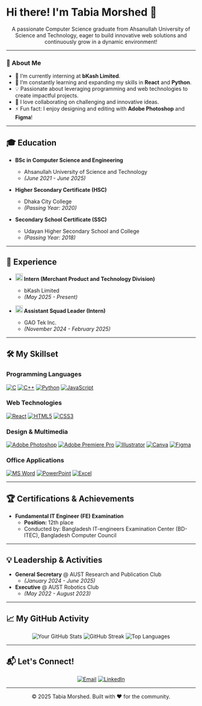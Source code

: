 # Hi there! I'm Tabia Morshed 👋

<p align="center">
  A passionate Computer Science graduate from Ahsanullah University of Science and Technology, eager to build innovative web solutions and continuously grow in a dynamic environment!
</p>

---

### 🚀 About Me

* 🔭 I’m currently interning at **bKash Limited**.
* 🌱 I’m constantly learning and expanding my skills in **React** and **Python**.
* 💡 Passionate about leveraging programming and web technologies to create impactful projects.
* 👯 I love collaborating on challenging and innovative ideas.
* ⚡ Fun fact: I enjoy designing and editing with **Adobe Photoshop** and **Figma**!

---

## 🎓 Education

* **BSc in Computer Science and Engineering**
    * Ahsanullah University of Science and Technology
    * *(June 2021 - June 2025)*

* **Higher Secondary Certificate (HSC)**
    * Dhaka City College
    * *(Passing Year: 2020)*

* **Secondary School Certificate (SSC)**
    * Udayan Higher Secondary School and College
    * *(Passing Year: 2018)*

---

## 💼 Experience

* **<img src="https://img.shields.io/badge/bKash-E2136E?style=for-the-badge&logo=bkash&logoColor=white" alt="bKash icon" height="20"/> Intern (Merchant Product and Technology Division)**
    * bKash Limited
    * *(May 2025 - Present)*

* **<img src="https://img.shields.io/badge/GAO%20Tek%20Inc.-005A9C?style=for-the-badge" alt="GAO Tek Inc. icon" height="20"/> Assistant Squad Leader (Intern)**
    * GAO Tek Inc.
    * *(November 2024 - February 2025)*

---

## 🛠️ My Skillset

<p align="center">
  <h3>Programming Languages</h3>
  <a href="#"><img src="https://img.shields.io/badge/C-00599C?style=for-the-badge&logo=c&logoColor=white" alt="C" /></a>
  <a href="#"><img src="https://img.shields.io/badge/C%2B%2B-00599C?style=for-the-badge&logo=c%2B%2B&logoColor=white" alt="C++" /></a>
  <a href="#"><img src="https://img.shields.io/badge/Python-3776AB?style=for-the-badge&logo=python&logoColor=white" alt="Python" /></a>
  <a href="#"><img src="https://img.shields.io/badge/JavaScript-F7DF1E?style=for-the-badge&logo=javascript&logoColor=black" alt="JavaScript" /></a>

  <h3>Web Technologies</h3>
  <a href="#"><img src="https://img.shields.io/badge/React-61DAFB?style=for-the-badge&logo=react&logoColor=black" alt="React" /></a>
  <a href="#"><img src="https://img.shields.io/badge/HTML5-E34F26?style=for-the-badge&logo=html5&logoColor=white" alt="HTML5" /></a>
  <a href="#"><img src="https://img.shields.io/badge/CSS3-1572B6?style=for-the-badge&logo=css3&logoColor=white" alt="CSS3" /></a>

  <h3>Design & Multimedia</h3>
  <a href="#"><img src="https://img.shields.io/badge/Adobe%20Photoshop-31A8FF?style=for-the-badge&logo=adobe%20photoshop&logoColor=white" alt="Adobe Photoshop" /></a>
  <a href="#"><img src="https://img.shields.io/badge/Adobe%20Premiere%20Pro-9999FF?style=for-the-badge&logo=adobe%20premiere%20pro&logoColor=white" alt="Adobe Premiere Pro" /></a>
  <a href="#"><img src="https://img.shields.io/badge/Illustrator-FF9A00?style=for-the-badge&logo=adobe%20illustrator&logoColor=white" alt="Illustrator" /></a>
  <a href="#"><img src="https://img.shields.io/badge/Canva-00C4CC?style=for-the-badge&logo=canva&logoColor=white" alt="Canva" /></a>
  <a href="#"><img src="https://img.shields.io/badge/Figma-F24E1E?style=for-for-the-badge&logo=figma&logoColor=white" alt="Figma" /></a>

  <h3>Office Applications</h3>
  <a href="#"><img src="https://img.shields.io/badge/Microsoft%20Word-2B579A?style=for-the-badge&logo=microsoft-word&logoColor=white" alt="MS Word" /></a>
  <a href="#"><img src="https://img.shields.io/badge/Microsoft%20PowerPoint-B7472A?style=for-the-badge&logo=microsoft-powerpoint&logoColor=white" alt="PowerPoint" /></a>
  <a href="#"><img src="https://img.shields.io/badge/Microsoft%20Excel-217346?style=for-the-badge&logo=microsoft-excel&logoColor=white" alt="Excel" /></a>
</p>

---

## 🏆 Certifications & Achievements

* **Fundamental IT Engineer (FE) Examination**
    * **Position:** 12th place
    * Conducted by: Bangladesh IT-engineers Examination Center (BD-ITEC), Bangladesh Computer Council

---

## 💡 Leadership & Activities

* **General Secretary** @ AUST Research and Publication Club
    * *(January 2024 - June 2025)*
* **Executive** @ AUST Robotics Club
    * *(May 2022 - August 2023)*

---

## 📈 My GitHub Activity

<p align="center">
  <img src="https://github-readme-stats.vercel.app/api?username=TabiaMorshed&show_icons=true&theme=dark&include_all_commits=true&count_private=true&line_height=25" alt="Your GitHub Stats" />
  <img src="https://github-readme-streak-stats.herokuapp.com/?user=TabiaMorshed&theme=dark" alt="GitHub Streak" />
  <img src="https://github-readme-stats.vercel.app/api/top-langs/?username=TabiaMorshed&layout=compact&theme=dark" alt="Top Languages" />
</p>

---

## 📬 Let's Connect!

<p align="center">
  <a href="mailto:tabiamorshed@gmail.com"><img src="https://img.shields.io/badge/Email-D14836?style=for-the-badge&logo=gmail&logoColor=white" alt="Email" /></a>
  <a href="https://www.linkedin.com/in/tabiamorshed" target="_blank"><img src="https://img.shields.io/badge/LinkedIn-0077B5?style=for-the-badge&logo=linkedin&logoColor=white" alt="LinkedIn" /></a>
  </p>

---

<p align="center">
  &copy; 2025 Tabia Morshed. Built with ❤️ for the community.
</p>
